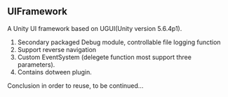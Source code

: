 ## UIFramework

A Unity UI framework based on UGUI(Unity version 5.6.4p1).

1. Secondary packaged Debug module, controllable file logging function
2. Support reverse navigation
3. Custom EventSystem (delegete function most support three parameters).
4. Contains dotween plugin.

Conclusion in order to reuse, to be continued...
